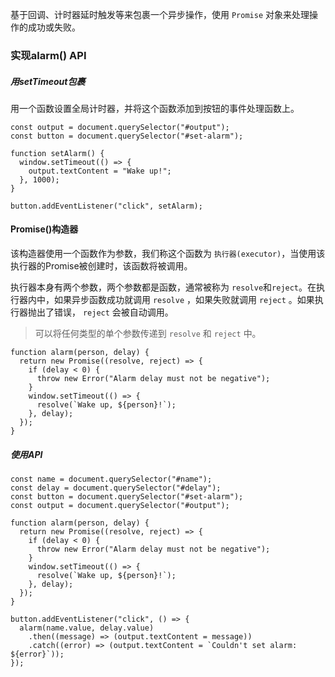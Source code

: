 基于回调、计时器延时触发等来包裹一个异步操作，使用 `Promise` 对象来处理操作的成功或失败。

### 实现alarm() API
##### 用setTimeout包裹
用一个函数设置全局计时器，并将这个函数添加到按钮的事件处理函数上。
```
const output = document.querySelector("#output");
const button = document.querySelector("#set-alarm");

function setAlarm() {
  window.setTimeout(() => {
    output.textContent = "Wake up!";
  }, 1000);
}

button.addEventListener("click", setAlarm);
```

#### Promise()构造器
该构造器使用一个函数作为参数，我们称这个函数为 `执行器(executor)`，当使用该执行器的Promise被创建时，该函数将被调用。

执行器本身有两个参数，两个参数都是函数，通常被称为 `resolve`和`reject`。在执行器内中，如果异步函数成功就调用 `resolve` ，如果失败就调用 `reject` 。如果执行器抛出了错误， `reject` 会被自动调用。
> 可以将任何类型的单个参数传递到 `resolve` 和 `reject` 中。

```
function alarm(person, delay) {
  return new Promise((resolve, reject) => {
    if (delay < 0) {
      throw new Error("Alarm delay must not be negative");
    }
    window.setTimeout(() => {
      resolve(`Wake up, ${person}!`);
    }, delay);
  });
}
```

##### 使用API
```
const name = document.querySelector("#name");
const delay = document.querySelector("#delay");
const button = document.querySelector("#set-alarm");
const output = document.querySelector("#output");

function alarm(person, delay) {
  return new Promise((resolve, reject) => {
    if (delay < 0) {
      throw new Error("Alarm delay must not be negative");
    }
    window.setTimeout(() => {
      resolve(`Wake up, ${person}!`);
    }, delay);
  });
}

button.addEventListener("click", () => {
  alarm(name.value, delay.value)
    .then((message) => (output.textContent = message))
    .catch((error) => (output.textContent = `Couldn't set alarm: ${error}`));
});
```